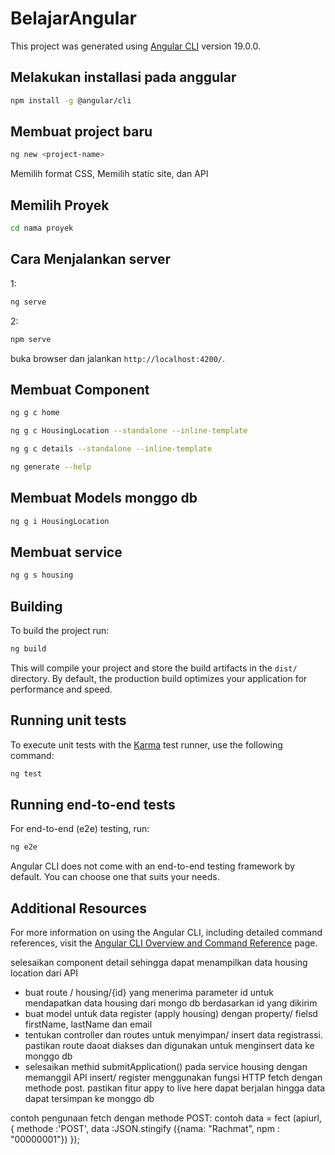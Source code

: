 # BelajarAngular
This project was generated using [Angular CLI](https://github.com/angular/angular-cli) version 19.0.0.

## Melakukan installasi pada anggular
```bash
npm install -g @angular/cli
```

## Membuat project baru 
```bash
ng new <project-name>
```
Memilih format CSS, Memilih static site, dan API


## Memilih Proyek
```bash
cd nama proyek
```

## Cara Menjalankan server
1:
```bash
ng serve
```
2:
```bash
npm serve
```
buka browser dan jalankan `http://localhost:4200/`.


## Membuat Component
```bash
ng g c home
```
```bash
ng g c HousingLocation --standalone --inline-template
```
```bash
ng g c details --standalone --inline-template
```

```bash
ng generate --help
```


## Membuat Models monggo db
```bash
ng g i HousingLocation
```

## Membuat service
```bash
ng g s housing
```

## Building

To build the project run:

```bash
ng build
```

This will compile your project and store the build artifacts in the `dist/` directory. By default, the production build optimizes your application for performance and speed.

## Running unit tests

To execute unit tests with the [Karma](https://karma-runner.github.io) test runner, use the following command:

```bash
ng test
```

## Running end-to-end tests

For end-to-end (e2e) testing, run:

```bash
ng e2e
```

Angular CLI does not come with an end-to-end testing framework by default. You can choose one that suits your needs.

## Additional Resources

For more information on using the Angular CLI, including detailed command references, visit the [Angular CLI Overview and Command Reference](https://angular.dev/tools/cli) page.

selesaikan component detail sehingga dapat menampilkan data housing location dari API 
- buat route / housing/{id} yang menerima parameter id untuk mendapatkan data housing dari mongo db berdasarkan id yang dikirim 
- buat model untuk data register (apply housing) dengan property/ fielsd firstName, lastName dan email
- tentukan controller dan routes untuk menyimpan/ insert data registrassi. pastikan route daoat diakses dan digunakan untuk menginsert data ke monggo db 
- selesaikan methid submitApplication() pada service housing dengan memanggil API insert/ register menggunakan fungsi HTTP fetch dengan methode post. pastikan fitur appy to live here dapat berjalan hingga data dapat tersimpan ke monggo db 

contoh pengunaan fetch dengan methode POST:
contoh data = fect (apiurl, 
{
  methode :'POST',
  data :JSON.stingify ({nama: "Rachmat", npm : "00000001"})
});
